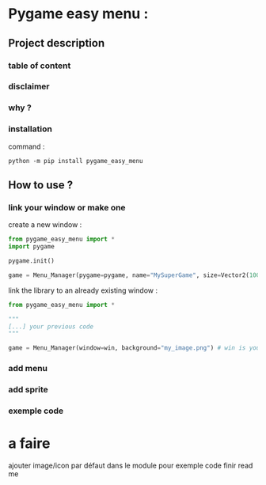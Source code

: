 # Pygame easy menu :

## Project description

### table of content

### disclaimer

### why ?

### installation

command :
```
python -m pip install pygame_easy_menu
```

## How to use ?

### link your window or make one

create a new window : 
```python
from pygame_easy_menu import *
import pygame

pygame.init()

game = Menu_Manager(pygame=pygame, name="MySuperGame", size=Vector2(1000,800), background="my_image.png")
```

link the library to an already existing window :
```python
from pygame_easy_menu import *

"""
[...] your previous code
"""

game = Menu_Manager(window=win, background="my_image.png") # win is your pygame window
```

### add menu

### add sprite

### exemple code


# a faire

ajouter image/icon par défaut dans le module pour exemple code
finir read me